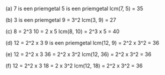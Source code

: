 (a)   7 is een priemgetal
		5 is een priemgetal
		lcm(7, 5) = 35

(b)   3 is een priemgetal
		9 = 3^2
		lcm(3, 9) = 27
		
(c)   8 = 2^3
		10 = 2 x 5
		lcm(8, 10) = 2^3 x 5 = 40

(d)   12 = 2^2 x 3
		9 is een priemgetal
		lcm(12, 9) = 2^2 x 3^2 = 36

(e)   12 = 2^2 x 3
		36 =  2^2 x 3^2
		lcm(12, 36) = 2^2 x 3^2 = 36

(f)    12 = 2^2 x 3
		18 = 2 x 3^2
		lcm(12, 18) = 2^2 x 3^2 = 36